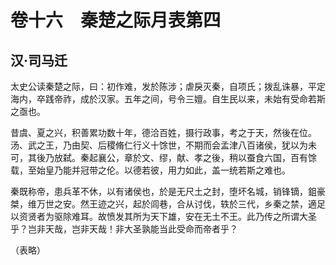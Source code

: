 # 卷十六　秦楚之际月表第四

## 汉·司马迁

太史公读秦楚之际，曰：初作难，发於陈涉；虐戾灭秦，自项氏；拨乱诛暴，平定海内，卒践帝祚，成於汉家。五年之间，号令三嬗。自生民以来，未始有受命若斯之亟也。  
  
昔虞、夏之兴，积善累功数十年，德洽百姓，摄行政事，考之于天，然後在位。汤、武之王，乃由契、后稷脩仁行义十馀世，不期而会孟津八百诸侯，犹以为未可，其後乃放弑。秦起襄公，章於文、缪，献、孝之後，稍以蚕食六国，百有馀载，至始皇乃能并冠带之伦。以德若彼，用力如此，盖一统若斯之难也。  
  
秦既称帝，患兵革不休，以有诸侯也，於是无尺土之封，堕坏名城，销锋镝，鉏豪桀，维万世之安。然王迹之兴，起於闾巷，合从讨伐，轶於三代，乡秦之禁，適足以资贤者为驱除难耳。故愤发其所为天下雄，安在无土不王。此乃传之所谓大圣乎？岂非天哉，岂非天哉！非大圣孰能当此受命而帝者乎？  
  
（表略）  
  
